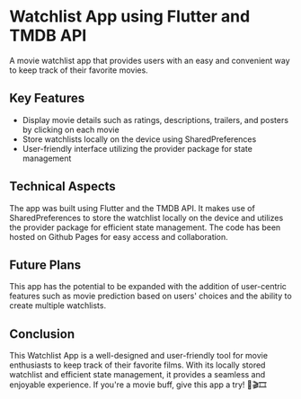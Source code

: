 # Watchlist App using Flutter and TMDB API
A movie watchlist app that provides users with an easy and convenient way to keep track of their favorite movies. 

## Key Features
- Display movie details such as ratings, descriptions, trailers, and posters by clicking on each movie
- Store watchlists locally on the device using SharedPreferences 
- User-friendly interface utilizing the provider package for state management 

## Technical Aspects 
The app was built using Flutter and the TMDB API. It makes use of SharedPreferences to store the watchlist locally on the device and utilizes the provider package for efficient state management. The code has been hosted on Github Pages for easy access and collaboration. 

## Future Plans
This app has the potential to be expanded with the addition of user-centric features such as movie prediction based on users' choices and the ability to create multiple watchlists. 

## Conclusion
This Watchlist App is a well-designed and user-friendly tool for movie enthusiasts to keep track of their favorite films. With its locally stored watchlist and efficient state management, it provides a seamless and enjoyable experience. If you're a movie buff, give this app a try! 🎥🎬🎞️
